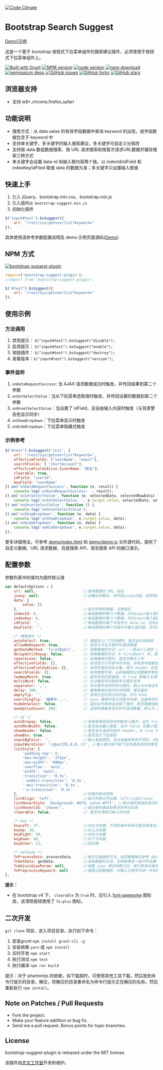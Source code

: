 [![Code Climate](https://lzw.me/images/logo.png)](https://lzw.me)

Bootstrap Search Suggest
========

[Demo|示例](http://lzw.me/pages/demo/bootstrap-suggest-plugin)

这是一个基于 bootstrap 按钮式下拉菜单组件的搜索建议插件，必须使用于按钮式下拉菜单组件上。

[![Built with Grunt][grunt-img]][grunt-url]
[![NPM version][npm-image]][npm-url]
[![node version][node-image]][node-url]
[![npm download][download-image]][download-url]
[![gemnasium deps][gemnasium-image]][gemnasium-url]
[![GitHub issues][issues-img]][issues-url]
[![GitHub forks][forks-img]][forks-url]
[![GitHub stars][stars-img]][stars-url]

[grunt-img]: https://gruntjs.com/builtwith.png
[grunt-url]: https://gruntjs.com
[stars-img]: https://img.shields.io/github/stars/lzwme/bootstrap-suggest-plugin.svg
[stars-url]: https://github.com/lzwme/bootstrap-suggest-plugin/stargazers
[forks-img]: https://img.shields.io/github/forks/lzwme/bootstrap-suggest-plugin.svg
[forks-url]: https://github.com/lzwme/bootstrap-suggest-plugin/network
[issues-img]: https://img.shields.io/github/issues/lzwme/bootstrap-suggest-plugin.svg
[issues-url]: https://github.com/lzwme/bootstrap-suggest-plugin/issues
[npm-image]: https://img.shields.io/npm/v/bootstrap-suggest-plugin.svg?style=flat-square
[npm-url]: https://npmjs.org/package/bootstrap-suggest-plugin
[gemnasium-image]: https://img.shields.io/gemnasium/lzwme/bootstrap-suggest-plugin.svg?style=flat-square
[gemnasium-url]: https://gemnasium.com/lzwme/bootstrap-suggest-plugin
[node-image]: https://img.shields.io/badge/node.js-%3E=_0.10-green.svg?style=flat-square
[node-url]: https://nodejs.org/download/
[download-image]: https://img.shields.io/npm/dm/bootstrap-suggest-plugin.svg?style=flat-square
[download-url]: https://npmjs.org/package/bootstrap-suggest-plugin

## 浏览器支持

* 支持 ie8+,chrome,firefox,safari

## 功能说明

* 搜索方式：从 data.value 的有效字段数据中查询 keyword 的出现，或字段数据包含于 keyword 中
* 支持单关键字、多关键字的输入搜索建议，多关键字可自定义分隔符
* 支持按 data 数组数据搜索、按  URL 请求搜索和按首次请求URL数据并缓存搜索三种方式
* 单关键字会设置 data-id 和输入框内容两个值，以 indexId/idField 和 indexKey/idFiled 取值 data 的数据为准；多关键字只设置输入框值

## 快速上手

1. 引入 jQuery、bootstrap.min.css、bootstrap.min.js
2. 引入插件js: `bootstrap-suggest.min.js`
3. 初始化插件

```js
$("input#test").bsSuggest({
    url: "/rest/sys/getuserlist?keyword="
});
```
具体使用请参考参数配置说明及 demo 示例页面源码([Demo](http://lzw.me/pages/demo/bootstrap-suggest-plugin/demo))

## NPM 方式

[![bootstrap-suggest-plugin](https://nodei.co/npm/bootstrap-suggest-plugin.png)](https://npmjs.org/package/bootstrap-suggest-plugin)

```js
require('bootstrap-suggest-plugin');
//import from 'bootstrap-suggest-plugin';

$("#test").bsSuggest({
    url: "/rest/sys/getuserlist?keyword="
});
```

## 使用示例

### 方法调用
1. 禁用提示： `$("input#test").bsSuggest("disable");`
2. 启用提示： `$("input#test").bsSuggest("enable");`
3. 销毁插件： `$("input#test").bsSuggest("destroy");`
4. 查看版本：`$("input#test").bsSuggest("version");`

### 事件监听
1. `onDataRequestSuccess`: 当  AJAX 请求数据成功时触发，并传回结果到第二个参数
2. `onSetSelectValue`：当从下拉菜单选取值时触发，并传回设置的数据到第二个参数
3. `onUnsetSelectValue`：当设置了 idField，且自由输入内容时触发（与背景警告色显示同步）
4. `onShowDropdown`：下拉菜单显示时触发
5. `onHideDropdown`：下拉菜单隐藏式触发

### 示例参考

```js
$("#test").bsSuggest('init', {
    url: "/rest/sys/getuserlist?keyword=",
    effectiveFields: ["userName", "email"],
    searchFields: [ "shortAccount"],
    effectiveFieldsAlias:{userName: "姓名"},
    clearable: true,
    idField: "userId",
    keyField: "userName"
}).on('onDataRequestSuccess', function (e, result) {
    console.log('onDataRequestSuccess: ', result);
}).on('onSetSelectValue', function (e, selectedData, selectedRawData) {
    console.log('onSetSelectValue: ', e.target.value, selectedData, selectedRawData);
}).on('onUnsetSelectValue', function () {
    console.log('onUnsetSelectValue');
}).on('onShowDropdown', function (e, data) {
    console.log('onShowDropdown', e.target.value, data);
}).on('onHideDropdown', function (e, data) {
    console.log('onHideDropdown', e.target.value, data);
});
```
更多详细用法，可参考 [demo/index.html](https://github.com/lzwme/bootstrap-suggest-plugin/blob/master/demo/index.html) 和 [demo/demo.js](https://github.com/lzwme/bootstrap-suggest-plugin/blob/master/demo/demo.js) 文件源代码，提供了自定义数据、URL 请求数据、百度搜索 API、淘宝搜索 API 的接口演示。

## 配置参数

参数列表中的值均为插件默认值
```js
var defaultOptions = {
    url: null,                      //请求数据的 URL 地址
    jsonp: null,                    //设置此参数名，将开启jsonp功能，否则使用json数据结构
    data: {
        value: []
    },                              //提示所用的数据，注意格式
    indexId: 0,                     //每组数据的第几个数据，作为input输入框的 data-id，设为 -1 且 idField 为空则不设置此值
    indexKey: 0,                    //每组数据的第几个数据，作为input输入框的内容
    idField: '',                    //每组数据的哪个字段作为 data-id，优先级高于 indexId 设置（推荐）
    keyField: '',                   //每组数据的哪个字段作为输入框内容，优先级高于 indexKey 设置（推荐）

    /* 搜索相关 */
    autoSelect: true,               // 键盘向上/下方向键时，是否自动选择值
    allowNoKeyword: true,           // 是否允许无关键字时请求数据
    getDataMethod: 'firstByUrl',    // 获取数据的方式，url：一直从url请求；data：从 options.data 获取；firstByUrl：第一次从Url获取全部数据，之后从options.data获取
    delayUntilKeyup: false,         // 获取数据的方式 为 firstByUrl 时，是否延迟到有输入时才请求数据
    ignorecase: false,              // 前端搜索匹配时，是否忽略大小写
    effectiveFields: [],            // 有效显示于列表中的字段，非有效字段都会过滤，默认全部有效。
    effectiveFieldsAlias: {},       // 有效字段的别名对象，用于 header 的显示
    searchFields: [],               // 有效搜索字段，从前端搜索过滤数据时使用，但不一定显示在列表中。effectiveFields 配置字段也会用于搜索过滤
    twoWayMatch: true,              // 是否双向匹配搜索。为 true 即输入关键字包含或包含于匹配字段均认为匹配成功，为 false 则输入关键字包含于匹配字段认为匹配成功
    multiWord: false,               // 以分隔符号分割的多关键字支持
    separator: ',',                 // 多关键字支持时的分隔符，默认为半角逗号
    delay: 300,                     // 搜索触发的延时时间间隔，单位毫秒
    emptyTip: '',                   // 查询为空时显示的内容，可为 html
    searchingTip: '搜索中...',       // ajax 搜索时显示的提示内容，当搜索时间较长时给出正在搜索的提示
    hideOnSelect: false,            // 鼠标从列表单击选择了值时，是否隐藏选择列表
    maxOptionCount: 200,            // 选择列表最多显示的可选项数量，默认为 200

    /* UI */
    autoDropup: false,              //选择菜单是否自动判断向上展开。设为 true，则当下拉菜单高度超过窗体，且向上方向不会被窗体覆盖，则选择菜单向上弹出
    autoMinWidth: false,            //是否自动最小宽度，设为 false 则最小宽度不小于输入框宽度
    showHeader: false,              //是否显示选择列表的 header。为 true 时，有效字段大于一列则显示表头
    showBtn: true,                  //是否显示下拉按钮
    inputBgColor: '',               //输入框背景色，当与容器背景色不同时，可能需要该项的配置
    inputWarnColor: 'rgba(255,0,0,.1)', //输入框内容不是下拉列表选择时的警告色
    listStyle: {
        'padding-top': 0,
        'max-height': '375px',
        'max-width': '800px',
        'overflow': 'auto',
        'width': 'auto',
        'transition': '0.3s',
        '-webkit-transition': '0.3s',
        '-moz-transition': '0.3s',
        '-o-transition': '0.3s'
    },                              //列表的样式控制
    listAlign: 'left',              //提示列表对齐位置，left/right/auto
    listHoverStyle: 'background: #07d; color:#fff', //提示框列表鼠标悬浮的样式
    listHoverCSS: 'jhover',         //提示框列表鼠标悬浮的样式名称
    clearable: false,               // 是否可清除已输入的内容

    /* key */
    keyLeft: 37,                    //向左方向键，不同的操作系统可能会有差别，则自行定义
    keyUp: 38,                      //向上方向键
    keyRight: 39,                   //向右方向键
    keyDown: 40,                    //向下方向键
    keyEnter: 13,                   //回车键

    /* methods */
    fnProcessData: processData,     //格式化数据的方法，返回数据格式参考 data 参数
    fnGetData: getData,             //获取数据的方法，无特殊需求一般不作设置
    fnAdjustAjaxParam: null,        //调整 ajax 请求参数方法，用于更多的请求配置需求。如对请求关键字作进一步处理、修改超时时间等
    fnPreprocessKeyword: null       //搜索过滤数据前，对输入关键字作进一步处理方法。注意，应返回字符串
};
```

<b>提示：</b>

- 在 bootstrap v4 下， `clearable` 为 `true` 时，应引入 [font-awesome](https://fontawesome.com/icons/plus?style=solid) 图标库，该清除按钮使用了 `fa-plus` 图标。

## 二次开发

`git clone` 项目，进入项目目录，执行如下命令：

1. 安装grunt `npm install grunt-cli -g`
2. 安装依赖 `yarn` 或 `npm install`
3. 实时开发 `npm start`
4. 执行测试 `npm test`
4. 执行编译 `npm run build`

提示：对于 phantomjs 的依赖，如下载超时，可使用其他工具下载，然后放到命令行提示的目录，解压，将解压的目录重命名为命令行提示正在解压的名称。然后重新执行 `npm install`。

## Note on Patches / Pull Requests

* Fork the project.
* Make your feature addition or bug fix.
* Send me a pull request. Bonus points for topic branches.

## License

bootstrap-suggest-plugin is released under the MIT license.

该插件由[志文工作室](https://lzw.me)开发和维护。
